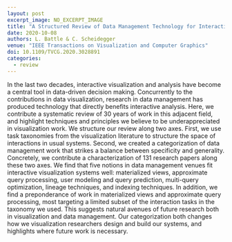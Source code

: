 ```yaml
---
layout: post
excerpt_image: NO_EXCERPT_IMAGE
title: "A Structured Review of Data Management Technology for Interactive Visualization and Analysis"
date: 2020-10-08
authors: L. Battle & C. Scheidegger
venue: "IEEE Transactions on Visualization and Computer Graphics"
doi: 10.1109/TVCG.2020.3028891
categories:
  - review
---
```

In the last two decades, interactive visualization and analysis have become a central tool in data-driven decision making. Concurrently to the contributions in data visualization, research in data management has produced technology that directly benefits interactive analysis. Here, we contribute a systematic review of 30 years of work in this adjacent field, and highlight techniques and principles we believe to be underappreciated in visualization work. We structure our review along two axes. First, we use task taxonomies from the visualization literature to structure the space of interactions in usual systems. Second, we created a categorization of data management work that strikes a balance between specificity and generality. Concretely, we contribute a characterization of 131 research papers along these two axes. We find that five notions in data management venues fit interactive visualization systems well: materialized views, approximate query processing, user modeling and query prediction, muiti-query optimization, lineage techniques, and indexing techniques. In addition, we find a preponderance of work in materialized views and approximate query processing, most targeting a limited subset of the interaction tasks in the taxonomy we used. This suggests natural avenues of future research both in visualization and data management. Our categorization both changes how we visualization researchers design and build our systems, and highlights where future work is necessary.

